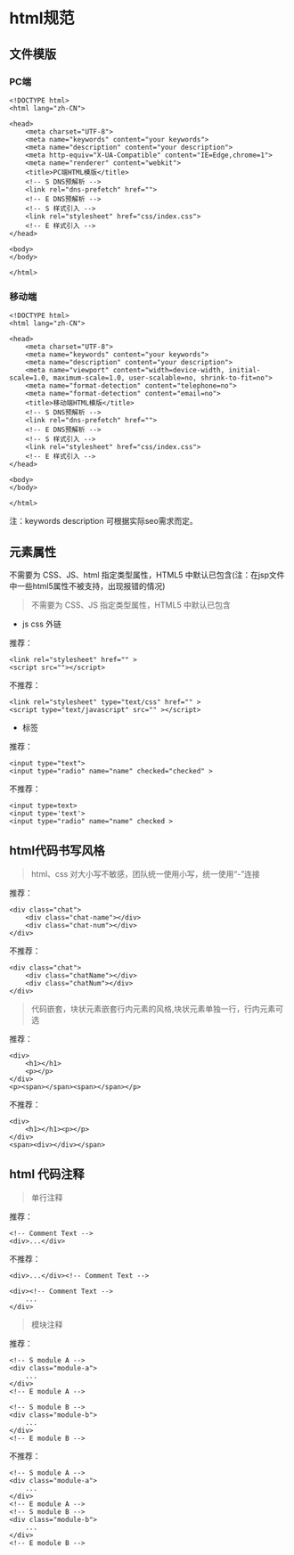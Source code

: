 # html规范

## 文件模版

### PC端

```
<!DOCTYPE html>
<html lang="zh-CN">

<head>
    <meta charset="UTF-8">
    <meta name="keywords" content="your keywords">
    <meta name="description" content="your description">
    <meta http-equiv="X-UA-Compatible" content="IE=Edge,chrome=1">
    <meta name="renderer" content="webkit">
    <title>PC端HTML模版</title>
    <!-- S DNS预解析 -->
    <link rel="dns-prefetch" href="">
    <!-- E DNS预解析 -->
    <!-- S 样式引入 -->
    <link rel="stylesheet" href="css/index.css">
    <!-- E 样式引入 -->
</head>

<body>
</body>

</html>
```

### 移动端

```
<!DOCTYPE html>
<html lang="zh-CN">

<head>
    <meta charset="UTF-8">
    <meta name="keywords" content="your keywords">
    <meta name="description" content="your description">
    <meta name="viewport" content="width=device-width, initial-scale=1.0, maximum-scale=1.0, user-scalable=no, shrink-to-fit=no">
    <meta name="format-detection" content="telephone=no">
    <meta name="format-detection" content="email=no">
    <title>移动端HTML模版</title>
    <!-- S DNS预解析 -->
    <link rel="dns-prefetch" href="">
    <!-- E DNS预解析 -->
    <!-- S 样式引入 -->
    <link rel="stylesheet" href="css/index.css">
    <!-- E 样式引入 -->
</head>

<body>
</body>

</html>
```

注：keywords description 可根据实际seo需求而定。

## 元素属性

不需要为 CSS、JS、html 指定类型属性，HTML5 中默认已包含(注：在jsp文件中一些html5属性不被支持，出现报错的情况)

>不需要为 CSS、JS 指定类型属性，HTML5 中默认已包含 

* js css 外链

推荐：

```
<link rel="stylesheet" href="" >
<script src=""></script>
```

不推荐：

```
<link rel="stylesheet" type="text/css" href="" >
<script type="text/javascript" src="" ></script>
```

* 标签

推荐：

```
<input type="text">	
<input type="radio" name="name" checked="checked" >
```

不推荐：

```
<input type=text>	
<input type='text'>
<input type="radio" name="name" checked >
```

## html代码书写风格

> html、css 对大小写不敏感，团队统一使用小写，统一使用“-”连接

推荐：

```
<div class="chat">
	<div class="chat-name"></div>
	<div class="chat-num"></div>
</div>
```

不推荐：

```
<div class="chat">
	<div class="chatName"></div>
	<div class="chatNum"></div>
</div>
```

> 代码嵌套，块状元素嵌套行内元素的风格,块状元素单独一行，行内元素可选

推荐：

```
<div>
    <h1></h1>
    <p></p>
</div>	
<p><span></span><span></span></p>
```

不推荐：

```
<div>
    <h1></h1><p></p>
</div>	
<span><div></div></span>
```

## html 代码注释

> 单行注释

推荐：

```
<!-- Comment Text -->
<div>...</div>
```

不推荐：

```
<div>...</div><!-- Comment Text -->	
	
<div><!-- Comment Text -->
    ...
</div>
```

> 模块注释

推荐：

```
<!-- S module A -->	
<div class="module-a">
    ...
</div>
<!-- E module A -->

<!-- S module B -->	
<div class="module-b">
    ...
</div>
<!-- E module B -->
```


不推荐：

```
<!-- S module A -->	
<div class="module-a">
    ...
</div>
<!-- E module A -->
<!-- S module B -->	
<div class="module-b">
    ...
</div>
<!-- E module B -->
```


